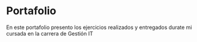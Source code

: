 # Portafolio
En este portafolio presento los ejercicios realizados y entregados durate mi cursada en la carrera de Gestión IT
